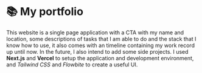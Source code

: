 # 📚 My portfolio

This website is a single page application with a CTA with my name and location, some descriptions of tasks that I am able to do and the stack that I know how to use, it also comes with an timeline containing my work record up until now. In the future, I also intend to add some side projects. I used **Next.js** and **Vercel** to setup the application and development environment, and *Tailwind CSS* and *Flowbite* to create a useful UI.
